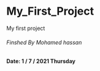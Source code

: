 # My_First_Project
My first project 
###### Finshed By Mohamed hassan
#### Date: 1 / 7 / 2021 Thursday
